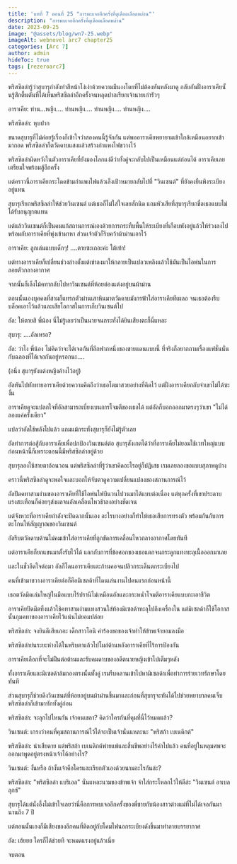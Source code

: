 ```yaml
---
title: 'บทที่ 7 ตอนที่ 25 "การพบเจออีกครั้งที่ดุเดือดเลือดพล่าน"'
description: "การพบเจออีกครั้งที่ดุเดือดเลือดพล่าน"
date: 2023-09-25
image: "@assets/blog/wn7-25.webp"
imageAlt: webnovel arc7 chapter25
categories: [Arc 7]
author: admin
hideToc: true
tags: [rezeroarc7]
---
```


พริสซิลล่ารู้ว่าสุบารุกำลังทำสีหน้าโง่เง่าด้วยความมึนงงโดยที่ไม่ต้องหันหลังมาดู กลับกันฝั่งอาราเคียนั้นรู้สึกตื้นตันที่ได้เห็นพริสซิลล่าอีกครั้งจนหลุดปากเรียกเจ้านายเก่ารัวๆ

อาราเคีย: ท่าน...หญิง.... ท่านหญิง.... ท่านหญิง.... ท่านหญิง....

พริสซิลล่า: หุบปาก

ขนาดสุบารุที่ไม่ค่อยรู้เรื่องก็เข้าใจว่าสองคนนี้รู้จักกัน แต่พออาราเคียพยายามเข้าใกล้เหมือนอยากเข้ามากอด พริสซิลล่าก็ตวัดดาบแสงแล้วสร้างกำแพงไฟขวางไว้

พริสซิลล่าผิดหวังในตัวอาราเคียที่ยังมองโลกแง่ดีว่าทั้งคู่จะกลับไปเป็นเหมือนแต่ก่อนได้ อาราเคียเลยเตรียมใจพร้อมสู้อีกครั้ง

แต่คราวนี้อาราเคียกระโดดข้ามกำแพงไฟแล้วเล็งเป้าหมายกลับไปที่ "วินเซนต์" ที่ยังคงยืนพิงระเบียงอยู่แทน

สุบารุเรียกพริสซิลล่าให้ช่วยวินเซนต์ แต่เธอก็ไม่ใส่ใจเลยสักนิด แถมหัวเสียที่สุบารุเรียกชื่อเธอแบบไม่ได้รับอนุญาตแทน

แต่แล้ววินเซนต์ก็เป็นคนแก้สถานการณ์เองด้วยการกระทืบพื้นให้ระเบียงที่เกือบพังอยู่แล้วให้ร่วงลงไปพร้อมกับอาราเคียที่พุ่งเข้ามาหา ส่วนเจ้าตัวก็รีบคว้าผ้าม่านเอาไว้

อาราเคีย: ลูกเล่นแบบเด็กๆ! ....ตายซะเถอะค่ะ ใต้เท้า!

แต่ทางอาราเคียก็เปลี่ยนช่วงล่างตั้งแต่เข่าลงมาให้กลายเป็นเปลวเพลิงแล้วใช้มันเป็นไอพ่นในการลอยตัวกลางอากาศ

จากนั้นก็เล็งไม้คทากลับไปหาวินเซนต์ที่ห้อยต่องแต่งอยู่บนผ้าม่าน

ตอนนั้นเองบุคคลที่สามก็แทรกตัวผ่านเสาหินมาตวัดดาบมังกรฟ้าใส่อาราเคียทีเผลอ จนเธอต้องรีบบล็อคเอาไว้แล้วและเสียโอกาสในการเก็บวินเซนต์ไป

อัล: ให้ตายสิ พี่น้อง นี่ไม่รู้เลยว่าเป็นนายจนกระทั่งได้ยินเสียงตะกี้นี่แหละ

สุบารุ: ....อัลเหรอ?

อัล: ว่าไง พี่น้อง ไม่คิดว่าจะได้เจอกันที่อีกฟากหนึ่งของชายแดนแบบนี้ ที่จริงก็อยากถามเรื่องแฟชั่นนั่นกับฉลองที่ได้เจอกันอยู่หรอกนะ....

(อนึ่ง สุบารุยังแต่งหญิงค้างไว้อยู่)

อัลหันไปทักทายอาราเคียด้วยความคิดถึงว่าเธอโตมาสวยอย่างที่คิดไว้ แต่ฝั่งอาราเคียกลับจำเขาไม่ได้ซะงั้น

อาราเคียดูจะแปลกใจที่อัลสามารถเบี่ยงเบนการโจมตีของเธอได้ แต่อัลก็บอกออกมาตรงๆว่าเขา "ไม่ได้ลองแค่ครั้งเดียว"

แปลว่าอัลใช้พลังไปแล้ว แถมแม้กระทั่งสุบารุก็ยังไม่รู้ตัวเลย

อัลทำการต่อสู้กับอาราเคียเพื่อปกป้องวินเซนต์ต่อ สุบารุสังเกตได้ว่าที่อาราเคียไม่ยอมใช้เวทใหญ่แบบก่อนหน้านี้ก็เพราะตอนนี้มีพริสซิลล่าอยู่ด้วย

สุบารุลองใช้สายตาอ้อนวอน แต่พริสซิลล่าที่รู้ว่าเขาคิดอะไรอยู่ก็ปฏิเสธ เรมเลยลองขอแบบสุภาพดูบ้าง

คราวนี้พริสซิลล่าดูจะพอใจและบอกให้จับตาดูความเปลี่ยนแปลงของสถานการณ์ไว้

อัลปัดคทาสามง่ามของอาราเคียที่ใช้ไอพ่นไฟบินวนไปวนมาได้แบบต่อเนื่อง แต่ทุกครั้งที่เขาประดาบ แรงสะเทือนก็ค่อยๆส่งผลจนอัลเคลื่อนไหวช้าลงอย่างชัดเจน

แต่จังหวะที่อาราเคียกำลังจะปิดฉากนั้นเอง อะไรบางอย่างก็ทำให้เธอเสียการทรงตัว พร้อมกันกับการตะโกนให้สัญญาณของวินเซนต์

อัลรีบตวัดดาบด้านไม่คมเข้าใส่อาราเคียที่ถูกขัดการเคลื่อนไหวกลางอากาศโดยทันที

แต่อาราเคียก็ยกแขนมาตั้งรับไว้ได้ แลกกับการที่ข้อศอกของเธอแตกจนกระดูกแทงทะลุเนื้อออกมาเลย

และในชั่วอึดใจต่อมา อัลก็โดนอาราเคียเตะก้านคอจนปลิวกระเด็นตกระเบียงไป

คนที่เข้ามาขวางอาราเคียต่อก็คือมิเซลด้าที่โดนเล่นงานไปคนแรกก่อนหน้านี้

เธอตวัดมีดเล่มใหญ่ในมือแบบไร้ปรานีไม่เหมือนอัลและกระหน่ำโจมตีอาราเคียแบบกะเอาชีวิต

อาราเคียปัดมีดทิ้งแล้วใช้คทาสามง่ามแทงสวนใส่ท้องมิเซลด้าทะลุไปถึงเครื่องใน แต่มิเซลด้าก็ใช้โอกาสนั้นกุมคทาของอาราเคียไว้แน่นไม่ยอมปล่อย

พริสซิลล่า: จงยินดีเสียเถอะ เด็กสาวโอนิ คำร้องขอของเจ้าทำให้ข้าพเจ้ายอมลงมือ

พริสซิลล่าย่นระยะห่างได้ในพริบตาแล้วไปโผล่ด้านหลังอาราเคียที่ไร้การป้องกัน

อาราเคียเลือกที่จะไม่ฝืนต่อต้านและรับคมดาบของอดีตนายหญิงเข้าไปเต็มๆหลัง

ทั้งอาราเคียและมิเซลด้าล้มกองตรงนั้นทั้งคู่ เรมรีบคลานเข้าไปหามิเซลด้าเพื่อทำการร่ายเวทรักษาโดยทันที

ส่วนสุบารุก็ช่วยดึงวินเซนต์ที่ห้อยอยู่บนผ้าม่านขึ้นมาและก่อนที่สุบารุจะทันได้ไปช่วยพยาบาลคนเจ็บ พริสซิลล่าก็เข้ามาทักทั้งคู่ก่อน

พริสซิลล่า: จะลุกไปไหนกัน เจ้าคนเขลา? คิดว่าใครกันที่คุมที่นี่ไว้หมดแล้ว?

วินเซนต์: เกรงว่าคนที่คุมสถานการณ์ไว้ได้จะเป็นเจ้านั่นแหละนะ "พริสก้า เบเนดิกต์"

พริสซิลล่า: น่าเสียดาย แต่พริสก้า เบเนดิกต์พ่ายแพ้และสิ้นชีพอย่างไร้ค่าไปแล้ว คนที่อยู่ในหลุมศพจะออกมาพูดอยู่ตรงหน้าเจ้าได้อย่างไร?

วินเซนต์: งั้นหรือ ถ้างั้นเจ้าคือใครและเรียกตัวเองด้วยนามอะไรกันล่ะ?

พริสซิลล่า: "พริสซิลล่า แบริเอล" นั่นแหละนามของข้าพเจ้า จำใส่กระโหลกไว้ให้ดีล่ะ "วินเซนต์ อาเบลลุกซ์"

สุบารุได้แต่นั่งอึ้งไม่เข้าใจเลยว่านี่คือการพบเจออีกครั้งของพี่ชายกับน้องสาวต่างแม่ที่ไม่ได้เจอกันมานานถึง 7 ปี

แต่ตอนนั้นเองก็มีเสียงของอีกคนที่ติดอยู่กับโคมไฟนอกระเบียงดังขึ้นมาทำลายบรรยากาศ

อัล: เฮ้ยยย ใครก็ได้ช่วยที จะหมดแรงอยู่แล้วเนี่ย

จบตอน